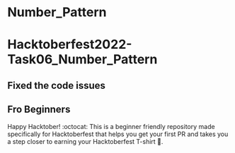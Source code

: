
# Number_Pattern
# Hacktoberfest2022-Task06_Number_Pattern
## Fixed the code issues
## Fro Beginners
Happy Hacktober! :octocat: This is a beginner friendly repository made specifically for Hacktoberfest that helps you get your first PR and takes you a step closer to earning your Hacktoberfest T-shirt 👕.
